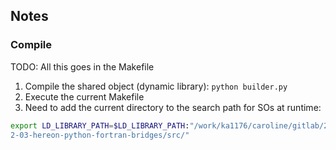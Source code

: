 ## Notes

### Compile

TODO: All this goes in the Makefile

1. Compile the shared object (dynamic library): `python builder.py`
2. Execute the current Makefile
3. Need to add the current directory to the search path for SOs at runtime:

```bash
export LD_LIBRARY_PATH=$LD_LIBRARY_PATH:"/work/ka1176/caroline/gitlab/202
2-03-hereon-python-fortran-bridges/src/"
```
